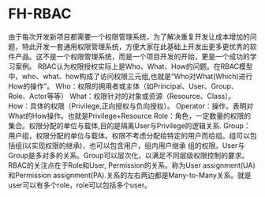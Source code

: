 FH-RBAC
=======

由于每次开发新项目都需要一个权限管理系统，为了解决重复开发让成本增加的问题，特此开发一套通用权限管理系统，方便大家在此基础上开发出更多更优秀的软件产品。这不是一个权限管理系统，而是一个项目开发的开始，更是一个成功的学习案例。  RBAC认为权限授权实际上是Who、What、How的问题。在RBAC模型中，who、what、how构成了访问权限三元组,也就是“Who对What(Which)进行How的操作”。           Who：权限的拥用者或主体（如Principal、User、Group、Role、Actor等等）  What：权限针对的对象或资源（Resource、Class）。           How：具体的权限（Privilege,正向授权与负向授权）。           Operator：操作。表明对What的How操作。也就是Privilege+Resource         Role：角色，一定数量的权限的集合。权限分配的单位与载体,目的是隔离User与Privilege的逻辑关系.           Group：用户组，权限分配的单位与载体。权限不考虑分配给特定的用户而给组。组可以包括组(以实现权限的继承)，也可以包含用户，组内用户继承 组的权限。User与Group是多对多的关系。Group可以层次化，以满足不同层级权限控制的要求。         RBAC的关注点在于Role和User, Permission的关系。称为User assignment(UA)和Permission assignment(PA).关系的左右两边都是Many-to-Many关系。就是user可以有多个role，role可以包括多个user。
